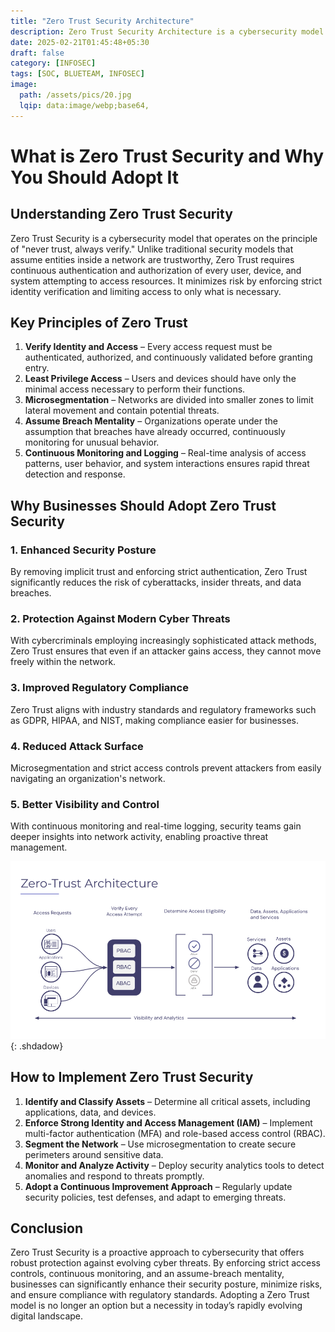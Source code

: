 ```yaml
---
title: "Zero Trust Security Architecture"
description: Zero Trust Security Architecture is a cybersecurity model that assumes no user or device is inherently trusted, requiring continuous verification, strict access controls, and micro-segmentation to protect networks and data.
date: 2025-02-21T01:45:48+05:30
draft: false
category: [INFOSEC]
tags: [SOC, BLUETEAM, INFOSEC]
image:
  path: /assets/pics/20.jpg
  lqip: data:image/webp;base64,
---
```


# What is Zero Trust Security and Why You Should Adopt It

## Understanding Zero Trust Security

Zero Trust Security is a cybersecurity model that operates on the principle of "never trust, always verify." Unlike traditional security models that assume entities inside a network are trustworthy, Zero Trust requires continuous authentication and authorization of every user, device, and system attempting to access resources. It minimizes risk by enforcing strict identity verification and limiting access to only what is necessary.

## Key Principles of Zero Trust

1. **Verify Identity and Access** – Every access request must be authenticated, authorized, and continuously validated before granting entry.
2. **Least Privilege Access** – Users and devices should have only the minimal access necessary to perform their functions.
3. **Microsegmentation** – Networks are divided into smaller zones to limit lateral movement and contain potential threats.
4. **Assume Breach Mentality** – Organizations operate under the assumption that breaches have already occurred, continuously monitoring for unusual behavior.
5. **Continuous Monitoring and Logging** – Real-time analysis of access patterns, user behavior, and system interactions ensures rapid threat detection and response.

## Why Businesses Should Adopt Zero Trust Security

### 1. **Enhanced Security Posture**
By removing implicit trust and enforcing strict authentication, Zero Trust significantly reduces the risk of cyberattacks, insider threats, and data breaches.

### 2. **Protection Against Modern Cyber Threats**
With cybercriminals employing increasingly sophisticated attack methods, Zero Trust ensures that even if an attacker gains access, they cannot move freely within the network.

### 3. **Improved Regulatory Compliance**
Zero Trust aligns with industry standards and regulatory frameworks such as GDPR, HIPAA, and NIST, making compliance easier for businesses.

### 4. **Reduced Attack Surface**
Microsegmentation and strict access controls prevent attackers from easily navigating an organization's network.

### 5. **Better Visibility and Control**
With continuous monitoring and real-time logging, security teams gain deeper insights into network activity, enabling proactive threat management.

![Zero Trust Architecture Blog Diagram](/assets/pics/zero-trust.png){: .shdadow}

## How to Implement Zero Trust Security

1. **Identify and Classify Assets** – Determine all critical assets, including applications, data, and devices.
2. **Enforce Strong Identity and Access Management (IAM)** – Implement multi-factor authentication (MFA) and role-based access control (RBAC).
3. **Segment the Network** – Use microsegmentation to create secure perimeters around sensitive data.
4. **Monitor and Analyze Activity** – Deploy security analytics tools to detect anomalies and respond to threats promptly.
5. **Adopt a Continuous Improvement Approach** – Regularly update security policies, test defenses, and adapt to emerging threats.

## Conclusion
Zero Trust Security is a proactive approach to cybersecurity that offers robust protection against evolving cyber threats. By enforcing strict access controls, continuous monitoring, and an assume-breach mentality, businesses can significantly enhance their security posture, minimize risks, and ensure compliance with regulatory standards. Adopting a Zero Trust model is no longer an option but a necessity in today’s rapidly evolving digital landscape.

